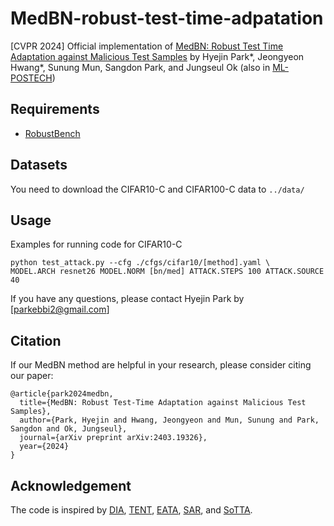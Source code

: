 # MedBN-robust-test-time-adpatation
[CVPR 2024] Official implementation of [MedBN: Robust Test Time Adaptation against Malicious Test Samples](https://arxiv.org/abs/2403.19326) by Hyejin Park\*, Jeongyeon Hwang\*, Sunung Mun, Sangdon Park, and Jungseul Ok
(also in [ML-POSTECH](https://github.com/ml-postech/MedBN-robust-test-time-adaptation))

## Requirements
- [RobustBench](https://github.com/RobustBench/robustbench)

## Datasets
You need to download the CIFAR10-C and CIFAR100-C data to `../data/`

## Usage

Examples for running code for CIFAR10-C
```
python test_attack.py --cfg ./cfgs/cifar10/[method].yaml \
MODEL.ARCH resnet26 MODEL.NORM [bn/med] ATTACK.STEPS 100 ATTACK.SOURCE 40 
```


If you have any questions, please contact Hyejin Park by [parkebbi2@gmail.com]


## Citation
If our MedBN method are helpful in your research, please consider citing our paper:
```
@article{park2024medbn,
  title={MedBN: Robust Test-Time Adaptation against Malicious Test Samples},
  author={Park, Hyejin and Hwang, Jeongyeon and Mun, Sunung and Park, Sangdon and Ok, Jungseul},
  journal={arXiv preprint arXiv:2403.19326},
  year={2024}
}
```


## Acknowledgement
The code is inspired by [DIA](https://github.com/inspire-group/tta_risk), [TENT](https://github.com/DequanWang/tent), [EATA](https://github.com/mr-eggplant/EATA), [SAR](https://github.com/mr-eggplant/SAR/tree/main), and [SoTTA](https://github.com/taeckyung/SoTTA).
